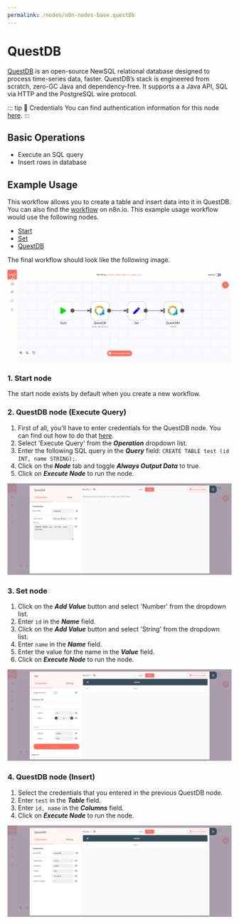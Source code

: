 ```yaml
---
permalink: /nodes/n8n-nodes-base.questDb
---
```


# QuestDB

[QuestDB](https://questdb.io/) is an open-source NewSQL relational database designed to process time-series data, faster. QuestDB’s stack is engineered from scratch, zero-GC Java and dependency-free. It supports a a Java API, SQL via HTTP and the PostgreSQL wire protocol.

::: tip 🔑 Credentials
You can find authentication information for this node [here](../../../credentials/QuestDB/README.md).
:::

## Basic Operations

- Execute an SQL query
- Insert rows in database


## Example Usage

This workflow allows you to create a table and insert data into it in QuestDB. You can also find the [workflow](https://n8n.io/workflows/592) on n8n.io. This example usage workflow would use the following nodes.
- [Start](../../core-nodes/Start/README.md)
- [Set](../../core-nodes/Set/README.md)
- [QuestDB]()

The final workflow should look like the following image.

![A workflow with the QuestDB node](./workflow.png)

### 1. Start node

The start node exists by default when you create a new workflow.


### 2. QuestDB node (Execute Query)

1. First of all, you'll have to enter credentials for the QuestDB node. You can find out how to do that [here](../../../credentials/QuestDB/README.md).
2. Select 'Execute Query' from the ***Operation*** dropdown list.
3. Enter the following SQL query in the ***Query*** field: `CREATE TABLE test (id INT, name STRING);`.
4. Click on the ***Node*** tab and toggle ***Always Output Data*** to true.
5. Click on ***Execute Node*** to run the node.

![Using the QuestDB node to create a table](./QuestDB_node.png)


### 3. Set node

1. Click on the ***Add Value*** button and select 'Number' from the dropdown list.
2. Enter `id` in the ***Name*** field.
3. Click on the ***Add Value*** button and select 'String' from the dropdown list.
4. Enter `name` in the ***Name*** field.
5. Enter the value for the name in the ***Value*** field.
6. Click on ***Execute Node*** to run the node.

![Using the Set node to set data to be inserted by the QuestDB node](./Set_node.png)


### 4. QuestDB node (Insert)

1. Select the credentials that you entered in the previous QuestDB node.
2. Enter `test` in the ***Table*** field.
3. Enter `id, name` in the ***Columns*** field.
4. Click on ***Execute Node*** to run the node.

![Using the QuestDB node to insert data into a table](./QuestDB1_node.png)
